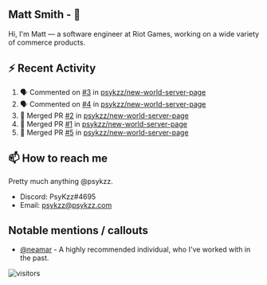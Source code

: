 <!--
[![PsyKzz's github stats](https://github-readme-stats.vercel.app/api?username=psykzz&show_icons=true)](https://github.com/anuraghazra/github-readme-stats)
-->

## Matt Smith - 👋
Hi, I'm Matt — a software engineer at Riot Games, working on a wide variety of commerce products.

## ⚡ Recent Activity

<!--START_SECTION:activity-->
1. 🗣 Commented on [#3](https://github.com/psykzz/new-world-server-page/issues/3) in [psykzz/new-world-server-page](https://github.com/psykzz/new-world-server-page)
2. 🗣 Commented on [#4](https://github.com/psykzz/new-world-server-page/issues/4) in [psykzz/new-world-server-page](https://github.com/psykzz/new-world-server-page)
3. 🎉 Merged PR [#2](https://github.com/psykzz/new-world-server-page/pull/2) in [psykzz/new-world-server-page](https://github.com/psykzz/new-world-server-page)
4. 🎉 Merged PR [#1](https://github.com/psykzz/new-world-server-page/pull/1) in [psykzz/new-world-server-page](https://github.com/psykzz/new-world-server-page)
5. 🎉 Merged PR [#5](https://github.com/psykzz/new-world-server-page/pull/5) in [psykzz/new-world-server-page](https://github.com/psykzz/new-world-server-page)
<!--END_SECTION:activity-->


## 📫 How to reach me

Pretty much anything @psykzz.

- Discord: PsyKzz#4695
- Email: psykzz@psykzz.com


## Notable mentions / callouts

 - [@neamar](https://github.com/neamar) - A highly recommended individual, who I've worked with in the past.


![visitors](https://visitor-badge.glitch.me/badge?page_id=psykzz/psykzz)


